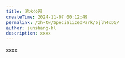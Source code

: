 ```yaml
---
title: 滨水公园
createTime: 2024-11-07 00:12:49
permalink: /zh-tw/SpecializedPark/6jlh4xDG/
author: sunshang-hl
description: xxxx
---
```


xxxx